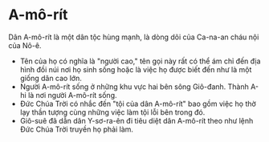 # A-mô-rít

Dân A-mô-rít là một dân tộc hùng mạnh, là dòng dõi của Ca-na-an cháu nội của Nô-ê.
- Tên của họ có nghĩa là "người cao," tên gọi này rất có thể ám chỉ đến địa hình đồi núi nơi họ sinh sống hoặc là việc họ được biết đến như là một giống dân cao lớn.
- Người A-mô-rít sống ở những khu vực hai bên sông Giô-đanh. Thành A-hi là nơi người A-mô-rít sống.
- Đức Chúa Trời có nhắc đến "tội của dân A-mô-rít" bao gồm việc họ thờ lạy thần tượng cùng những việc làm tội lỗi bên trong đó.
- Giô-suê đã dẫn dân Y-sơ-ra-ên đi tiêu diệt dân A-mô-rít theo như lệnh Đức Chúa Trời truyền họ phải làm.

